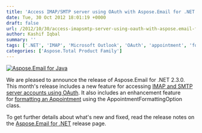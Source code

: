 ```yaml
---
title: 'Access IMAP/SMTP server using OAuth with Aspose.Email for .NET 2.3.0'
date: Tue, 30 Oct 2012 18:01:19 +0000
draft: false
url: /2012/10/30/access-imapsmtp-server-using-oauth-with-aspose.email-for-.net-2.3.0/
author: Kashif Iqbal
summary: ''
tags: ['.NET', 'IMAP', 'Microsoft Outlook', 'OAuth', 'appointment', 'format appointments', 'product release', 'smtp']
categories: ['Aspose.Total Product Family']
---
```


[![Aspose.Email for Java][1]](https://blog.aspose.com/wp-content/uploads/sites/2/2012/02/aspose.email-logo120.jpg)

We are pleased to announce the release of Aspose.Email for .NET 2.3.0. This month's release includes a new feature for accessing [IMAP and SMTP server accounts using OAuth][2]. It also includes an enhancement feature for [formatting an Appointment][3] using the AppointmentFormattingOption class.

To get further details about what's new and fixed, read the release notes on the [Aspose.Email for .NET][4] release page.




[1]: https://blog.aspose.com/wp-content/uploads/sites/2/2012/02/aspose.email-logo120.jpg "aspose.email-logo120"
[2]: https://blog.aspose.com/
[3]: https://blog.aspose.com/
[4]: http://www.aspose.com/community/files/51/.net-components/aspose.email-for-.net/category1411.aspx




